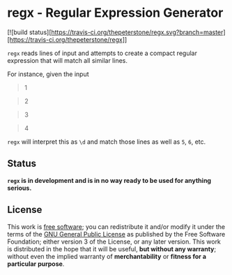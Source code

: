 # regx - Regular Expression Generator
[![build status][https://travis-ci.org/thepeterstone/regx.svg?branch=master][https://travis-ci.org/thepeterstone/regx]]

`regx` reads lines of input and attempts to create a compact regular expression that
will match all similar lines. 

For instance, given the input

> 1

> 2

> 3

> 4

`regx` will interpret this as `\d` and match those lines as well as `5`, `6`, etc.

## Status

**`regx` is in development and is in no way ready to be used for anything
serious.**

## License

This work is [free software](http://www.fsf.org/about/); you can redistribute it and/or modify it under the
terms of the [GNU General Public License](http://www.gnu.org/licenses/gpl.html) 
as published by the Free Software Foundation; either version 3 of the License, or
any later version. This work is distributed in the hope that it will be useful, **but
without any warranty**; without even the implied warranty of **merchantability** or
**fitness for a particular purpose**.

